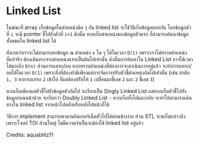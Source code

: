 # Linked List

ในขณะที่ array เก็บข้อมูลในตำแหน่งติด ๆ กัน linked list จะใช้วิธีเก็บข้อมูลแยกกัน โดยข้อมูลตัวที่ `i` จะมี pointer ชี้ไปยังตัวที่ `i+1` ดังนั้น หากเก็บตำแหน่งของข้อมูลตัวแรก ก็สามารถค้นหาข้อมูลทั้งหมดใน linked list ได้

สังเกตว่าเราจะไม่สามารถหาข้อมูล ณ ตำแหน่ง `x` ใด ๆ ได้ในเวลา `O(1)` เพราะเราไม่ทราบตำแหน่งที่แท้จริง ต้องเดินทางจากตำแหน่งแรกเป็นต้นไปเท่านั้น ดังนั้นการค้นหาใน Linked List อาจใช้เวลาได้มากถึง `O(n)` ส่วนการแทรก/ลบ หากทราบตำแหน่งที่ต้องการจะดำเนินการอยู่แล้ว จะทำการแทรก/ลบได้ในเวลา `O(1)` เพราะสิ่งที่ต้องทำมีเพียงแค่การจัดการปรับตัวชี้ตำแหน่งถัดไปเท่านั้น (เช่น ลำดับ `1, 3` หากจะแทรก `2` เข้าไป ก็แค่ต้องปรับให้ `1` เปลี่ยนมาชี้เลข `2` และ `2` ชี้เลข `3`)

หากเก็บเพียงแค่ตัวชี้ไปยังข้อมูลตัวถัดไป จะเรียกเป็น Singly Linked List แต่หากเก็บตัวชี้ไปยังข้อมูลก่อนหน้าด้วย จะเรียกว่า Doubly Linked List - หากเก็บทั้งไปและกลับ จะทำให้สามารถเดินทางใน linked list จากหน้าไปหลังหรือหลังไปหน้าก็ได้

วิธีการ implement สามารถหาตามอินเทอร์เน็ตทั่วไปได้ค่อนข้างง่าย ส่วน STL จะขอไม่กล่าวถึง เพราะโจทย์ TOI ส่วนใหญ่ ไม่มีความจำเป็นจะต้องใช้ linked list อยู่แล้ว

Credits: aquablitz11
